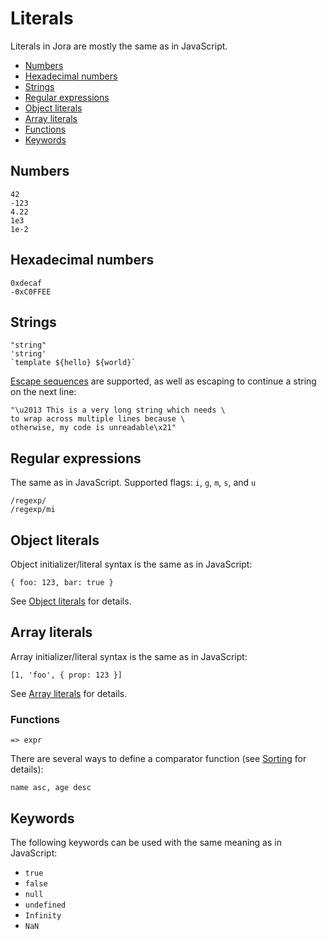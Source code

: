 # Literals

Literals in Jora are mostly the same as in JavaScript. 

- [Numbers](#numbers)
- [Hexadecimal numbers](#hexadecimal-numbers)
- [Strings](#strings)
- [Regular expressions](#regular-expressions)
- [Object literals](#object-literals)
- [Array literals](#array-literals)
- [Functions](#functions)
- [Keywords](#keywords)

## Numbers

```jora
42
-123
4.22
1e3
1e-2
```

## Hexadecimal numbers

```jora
0xdecaf
-0xC0FFEE
```

## Strings

```jora
"string"
'string'
`template ${hello} ${world}`
```

[Escape sequences](https://developer.mozilla.org/en-US/docs/Web/JavaScript/Reference/Global_Objects/String#escape_sequences) are supported, as well as escaping to continue a string on the next line:

```jora
"\u2013 This is a very long string which needs \
to wrap across multiple lines because \
otherwise, my code is unreadable\x21"
```

## Regular expressions

The same as in JavaScript. Supported flags: `i`, `g`, `m`, `s`, and `u`

```jora
/regexp/
/regexp/mi
```

## Object literals

Object initializer/literal syntax is the same as in JavaScript:

```jora
{ foo: 123, bar: true }
```

See [Object literals](./object-literal.md) for details.

## Array literals

Array initializer/literal syntax is the same as in JavaScript:

```jora
[1, 'foo', { prop: 123 }]
```

See [Array literals](./array-literal.md) for details.

### Functions

```jora
=> expr
```

There are several ways to define a comparator function (see [Sorting](./sort.md) for details):

```jora
name asc, age desc
```

## Keywords

The following keywords can be used with the same meaning as in JavaScript:

- `true`
- `false`
- `null`
- `undefined`
- `Infinity`
- `NaN`
